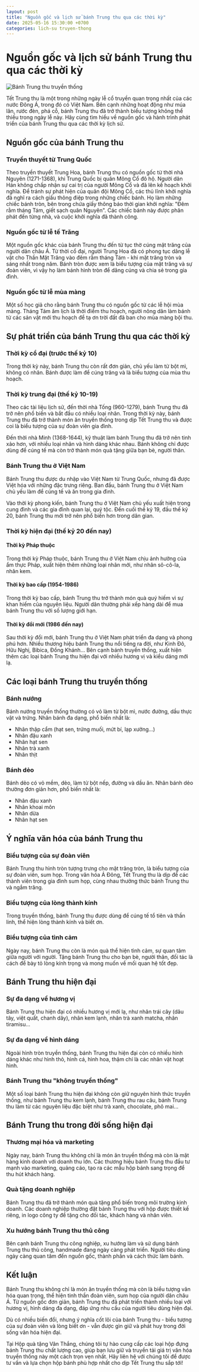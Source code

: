 ```yaml
---
layout: post
title: "Nguồn gốc và lịch sử bánh Trung thu qua các thời kỳ"
date: 2025-05-16 15:30:00 +0700
categories: lich-su truyen-thong
---
```


# Nguồn gốc và lịch sử bánh Trung thu qua các thời kỳ

![Bánh Trung thu truyền thống](/image/hop-lam-cuc-4-6-banh/hop-lam-cuc-4-6-banh-1.jpg)

Tết Trung thu là một trong những ngày lễ cổ truyền quan trọng nhất của các nước Đông Á, trong đó có Việt Nam. Bên cạnh những hoạt động như múa lân, rước đèn, phá cỗ, bánh Trung thu đã trở thành biểu tượng không thể thiếu trong ngày lễ này. Hãy cùng tìm hiểu về nguồn gốc và hành trình phát triển của bánh Trung thu qua các thời kỳ lịch sử.

## Nguồn gốc của bánh Trung thu

### Truyền thuyết từ Trung Quốc

Theo truyền thuyết Trung Hoa, bánh Trung thu có nguồn gốc từ thời nhà Nguyên (1271-1368), khi Trung Quốc bị quân Mông Cổ đô hộ. Người dân Hán không chấp nhận sự cai trị của người Mông Cổ và đã lên kế hoạch khởi nghĩa. Để tránh sự phát hiện của quân đội Mông Cổ, các thủ lĩnh khởi nghĩa đã nghĩ ra cách giấu thông điệp trong những chiếc bánh. Họ làm những chiếc bánh tròn, bên trong chứa giấy thông báo thời gian khởi nghĩa: "Đêm rằm tháng Tám, giết sạch quân Nguyên". Các chiếc bánh này được phân phát đến từng nhà, và cuộc khởi nghĩa đã thành công.

### Nguồn gốc từ lễ tế Trăng

Một nguồn gốc khác của bánh Trung thu đến từ tục thờ cúng mặt trăng của người dân châu Á. Từ thời cổ đại, người Trung Hoa đã có phong tục dâng lễ vật cho Thần Mặt Trăng vào đêm rằm tháng Tám - khi mặt trăng tròn và sáng nhất trong năm. Bánh tròn được xem là biểu tượng của mặt trăng và sự đoàn viên, vì vậy họ làm bánh hình tròn để dâng cúng và chia sẻ trong gia đình.

### Nguồn gốc từ lễ mùa màng

Một số học giả cho rằng bánh Trung thu có nguồn gốc từ các lễ hội mùa màng. Tháng Tám âm lịch là thời điểm thu hoạch, người nông dân làm bánh từ các sản vật mới thu hoạch để tạ ơn trời đất đã ban cho mùa màng bội thu.

## Sự phát triển của bánh Trung thu qua các thời kỳ

### Thời kỳ cổ đại (trước thế kỷ 10)

Trong thời kỳ này, bánh Trung thu còn rất đơn giản, chủ yếu làm từ bột mì, không có nhân. Bánh được làm để cúng trăng và là biểu tượng của mùa thu hoạch.

### Thời kỳ trung đại (thế kỷ 10-19)

Theo các tài liệu lịch sử, đến thời nhà Tống (960-1279), bánh Trung thu đã trở nên phổ biến và bắt đầu có nhiều loại nhân. Trong thời kỳ này, bánh Trung thu đã trở thành món ăn truyền thống trong dịp Tết Trung thu và được coi là biểu tượng của sự đoàn viên gia đình.

Đến thời nhà Minh (1368-1644), kỹ thuật làm bánh Trung thu đã trở nên tinh xảo hơn, với nhiều loại nhân và hình dáng khác nhau. Bánh không chỉ được dùng để cúng tế mà còn trở thành món quà tặng giữa bạn bè, người thân.

### Bánh Trung thu ở Việt Nam

Bánh Trung thu được du nhập vào Việt Nam từ Trung Quốc, nhưng đã được Việt hóa với những đặc trưng riêng. Ban đầu, bánh Trung thu ở Việt Nam chủ yếu làm để cúng tế và ăn trong gia đình.

Vào thời kỳ phong kiến, bánh Trung thu ở Việt Nam chủ yếu xuất hiện trong cung đình và các gia đình quan lại, quý tộc. Đến cuối thế kỷ 19, đầu thế kỷ 20, bánh Trung thu mới trở nên phổ biến hơn trong dân gian.

### Thời kỳ hiện đại (thế kỷ 20 đến nay)

#### Thời kỳ Pháp thuộc

Trong thời kỳ Pháp thuộc, bánh Trung thu ở Việt Nam chịu ảnh hưởng của ẩm thực Pháp, xuất hiện thêm những loại nhân mới, như nhân sô-cô-la, nhân kem.

#### Thời kỳ bao cấp (1954-1986)

Trong thời kỳ bao cấp, bánh Trung thu trở thành món quà quý hiếm vì sự khan hiếm của nguyên liệu. Người dân thường phải xếp hàng dài để mua bánh Trung thu với số lượng giới hạn.

#### Thời kỳ đổi mới (1986 đến nay)

Sau thời kỳ đổi mới, bánh Trung thu ở Việt Nam phát triển đa dạng và phong phú hơn. Nhiều thương hiệu bánh Trung thu nổi tiếng ra đời, như Kinh Đô, Hữu Nghị, Bibica, Đồng Khánh... Bên cạnh bánh truyền thống, xuất hiện thêm các loại bánh Trung thu hiện đại với nhiều hương vị và kiểu dáng mới lạ.

## Các loại bánh Trung thu truyền thống

### Bánh nướng

Bánh nướng truyền thống thường có vỏ làm từ bột mì, nước đường, dầu thực vật và trứng. Nhân bánh đa dạng, phổ biến nhất là:
- Nhân thập cẩm (hạt sen, trứng muối, mứt bí, lạp xưởng...)
- Nhân đậu xanh
- Nhân hạt sen
- Nhân trà xanh
- Nhân thịt

### Bánh dẻo

Bánh dẻo có vỏ mềm, dẻo, làm từ bột nếp, đường và dầu ăn. Nhân bánh dẻo thường đơn giản hơn, phổ biến nhất là:
- Nhân đậu xanh
- Nhân khoai môn
- Nhân dừa
- Nhân hạt sen

## Ý nghĩa văn hóa của bánh Trung thu

### Biểu tượng của sự đoàn viên

Bánh Trung thu hình tròn tượng trưng cho mặt trăng tròn, là biểu tượng của sự đoàn viên, sum họp. Trong văn hóa Á Đông, Tết Trung thu là dịp để các thành viên trong gia đình sum họp, cùng nhau thưởng thức bánh Trung thu và ngắm trăng.

### Biểu tượng của lòng thành kính

Trong truyền thống, bánh Trung thu được dùng để cúng tế tổ tiên và thần linh, thể hiện lòng thành kính và biết ơn.

### Biểu tượng của tình cảm

Ngày nay, bánh Trung thu còn là món quà thể hiện tình cảm, sự quan tâm giữa người với người. Tặng bánh Trung thu cho bạn bè, người thân, đối tác là cách để bày tỏ lòng kính trọng và mong muốn về mối quan hệ tốt đẹp.

## Bánh Trung thu hiện đại

### Sự đa dạng về hương vị

Bánh Trung thu hiện đại có nhiều hương vị mới lạ, như nhân trái cây (dâu tây, việt quất, chanh dây), nhân kem lạnh, nhân trà xanh matcha, nhân tiramisu...

### Sự đa dạng về hình dáng

Ngoài hình tròn truyền thống, bánh Trung thu hiện đại còn có nhiều hình dáng khác như hình thỏ, hình cá, hình hoa, thậm chí là các nhân vật hoạt hình.

### Bánh Trung thu "không truyền thống"

Một số loại bánh Trung thu hiện đại không còn giữ nguyên hình thức truyền thống, như bánh Trung thu kem lạnh, bánh Trung thu rau câu, bánh Trung thu làm từ các nguyên liệu đặc biệt như trà xanh, chocolate, phô mai...

## Bánh Trung thu trong đời sống hiện đại

### Thương mại hóa và marketing

Ngày nay, bánh Trung thu không chỉ là món ăn truyền thống mà còn là mặt hàng kinh doanh với doanh thu lớn. Các thương hiệu bánh Trung thu đầu tư mạnh vào marketing, quảng cáo, tạo ra các mẫu hộp bánh sang trọng để thu hút khách hàng.

### Quà tặng doanh nghiệp

Bánh Trung thu đã trở thành món quà tặng phổ biến trong môi trường kinh doanh. Các doanh nghiệp thường đặt bánh Trung thu với hộp được thiết kế riêng, in logo công ty để tặng cho đối tác, khách hàng và nhân viên.

### Xu hướng bánh Trung thu thủ công

Bên cạnh bánh Trung thu công nghiệp, xu hướng làm và sử dụng bánh Trung thu thủ công, handmade đang ngày càng phát triển. Người tiêu dùng ngày càng quan tâm đến nguồn gốc, thành phần và cách thức làm bánh.

## Kết luận

Bánh Trung thu không chỉ là món ăn truyền thống mà còn là biểu tượng văn hóa quan trọng, thể hiện tinh thần đoàn viên, sum họp của người dân châu Á. Từ nguồn gốc đơn giản, bánh Trung thu đã phát triển thành nhiều loại với hương vị, hình dáng đa dạng, đáp ứng nhu cầu của người tiêu dùng hiện đại.

Dù có nhiều biến đổi, nhưng ý nghĩa cốt lõi của bánh Trung thu - biểu tượng của sự đoàn viên và lòng biết ơn - vẫn được gìn giữ và phát huy trong đời sống văn hóa hiện đại.

Tại Hộp quà tặng Vân Thắng, chúng tôi tự hào cung cấp các loại hộp đựng bánh Trung thu chất lượng cao, giúp bạn lưu giữ và truyền tải giá trị văn hóa truyền thống này một cách trọn vẹn nhất. Hãy liên hệ với chúng tôi để được tư vấn và lựa chọn hộp bánh phù hợp nhất cho dịp Tết Trung thu sắp tới! 